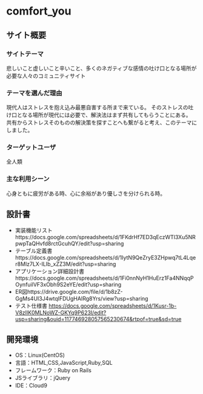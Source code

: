 # comfort_you

## サイト概要
### サイトテーマ
悲しいこと虚しいこと辛いこと、多くのネガティブな感情の吐け口となる場所が必要な人々のコミュニティサイト

### テーマを選んだ理由
現代人はストレスを抱え込み最悪自害する所まで来ている。
そのストレスの吐け口となる場所が現代には必要で、解決法はまず共有してもらうことにある。
共有からストレスそのものの解決策を探すことへも繋がると考え、このテーマにしました。

### ターゲットユーザ
全人類

### 主な利用シーン
心身ともに疲労がある時、心に余裕があり優しさを分けられる時。

## 設計書
* 実装機能リストhttps://docs.google.com/spreadsheets/d/1FKdrHf7ED3qEczWTl3Xu5NRpwpTaQHvfd8rctGcuhQY/edit?usp=sharing
* テーブル定義書https://docs.google.com/spreadsheets/d/1IytN9QeZryE3ZHpwq7tL4Lqer8Mlz7LX-ILIb_xZZ3M/edit?usp=sharing
* アプリケーション詳細設計書https://docs.google.com/spreadsheets/d/1Fi0nnNyH1HuErz1Fa4NNqqPOynfuilVF3xObh9S2eYE/edit?usp=sharing
* ER図https://drive.google.com/file/d/1b8zZ-GgMs4UI3J4wtqIFDUgHAIRg8Yrs/view?usp=sharing
* テスト仕様書 https://docs.google.com/spreadsheets/d/1Kusr-1b-V8zlIK0MLNoWZ-GKYq9P623I/edit?usp=sharing&ouid=117746928057565230674&rtpof=true&sd=true

## 開発環境
- OS：Linux(CentOS)
- 言語：HTML,CSS,JavaScript,Ruby,SQL
- フレームワーク：Ruby on Rails
- JSライブラリ：jQuery
- IDE：Cloud9

